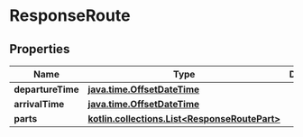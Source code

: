 
# ResponseRoute

## Properties
Name | Type | Description | Notes
------------ | ------------- | ------------- | -------------
**departureTime** | [**java.time.OffsetDateTime**](java.time.OffsetDateTime.md) |  | 
**arrivalTime** | [**java.time.OffsetDateTime**](java.time.OffsetDateTime.md) |  | 
**parts** | [**kotlin.collections.List&lt;ResponseRoutePart&gt;**](ResponseRoutePart.md) |  | 



